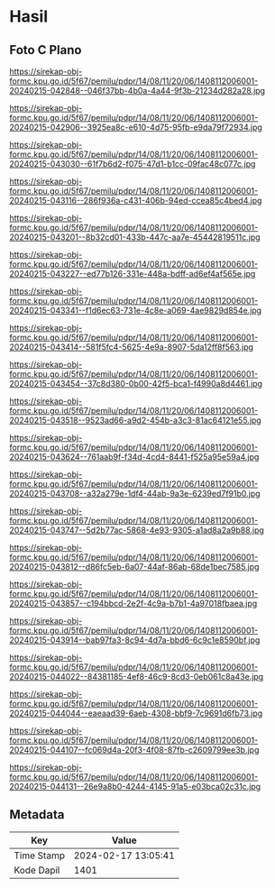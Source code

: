 # Hasil

## Foto C Plano

https://sirekap-obj-formc.kpu.go.id/5f67/pemilu/pdpr/14/08/11/20/06/1408112006001-20240215-042848--046f37bb-4b0a-4a44-9f3b-21234d282a28.jpg

https://sirekap-obj-formc.kpu.go.id/5f67/pemilu/pdpr/14/08/11/20/06/1408112006001-20240215-042906--3925ea8c-e610-4d75-95fb-e9da79f72934.jpg

https://sirekap-obj-formc.kpu.go.id/5f67/pemilu/pdpr/14/08/11/20/06/1408112006001-20240215-043030--61f7b6d2-f075-47d1-b1cc-09fac48c077c.jpg

https://sirekap-obj-formc.kpu.go.id/5f67/pemilu/pdpr/14/08/11/20/06/1408112006001-20240215-043116--286f936a-c431-406b-94ed-ccea85c4bed4.jpg

https://sirekap-obj-formc.kpu.go.id/5f67/pemilu/pdpr/14/08/11/20/06/1408112006001-20240215-043201--8b32cd01-433b-447c-aa7e-45442819511c.jpg

https://sirekap-obj-formc.kpu.go.id/5f67/pemilu/pdpr/14/08/11/20/06/1408112006001-20240215-043227--ed77b126-331e-448a-bdff-ad6ef4af565e.jpg

https://sirekap-obj-formc.kpu.go.id/5f67/pemilu/pdpr/14/08/11/20/06/1408112006001-20240215-043341--f1d6ec63-731e-4c8e-a069-4ae9829d854e.jpg

https://sirekap-obj-formc.kpu.go.id/5f67/pemilu/pdpr/14/08/11/20/06/1408112006001-20240215-043414--581f5fc4-5625-4e9a-8907-5da12ff8f563.jpg

https://sirekap-obj-formc.kpu.go.id/5f67/pemilu/pdpr/14/08/11/20/06/1408112006001-20240215-043454--37c8d380-0b00-42f5-bca1-f4990a8d4461.jpg

https://sirekap-obj-formc.kpu.go.id/5f67/pemilu/pdpr/14/08/11/20/06/1408112006001-20240215-043518--9523ad66-a9d2-454b-a3c3-81ac64121e55.jpg

https://sirekap-obj-formc.kpu.go.id/5f67/pemilu/pdpr/14/08/11/20/06/1408112006001-20240215-043624--761aab9f-f34d-4cd4-8441-f525a95e59a4.jpg

https://sirekap-obj-formc.kpu.go.id/5f67/pemilu/pdpr/14/08/11/20/06/1408112006001-20240215-043708--a32a279e-1df4-44ab-9a3e-6239ed7f91b0.jpg

https://sirekap-obj-formc.kpu.go.id/5f67/pemilu/pdpr/14/08/11/20/06/1408112006001-20240215-043747--5d2b77ac-5868-4e93-9305-a1ad8a2a9b88.jpg

https://sirekap-obj-formc.kpu.go.id/5f67/pemilu/pdpr/14/08/11/20/06/1408112006001-20240215-043812--d86fc5eb-6a07-44af-86ab-68de1bec7585.jpg

https://sirekap-obj-formc.kpu.go.id/5f67/pemilu/pdpr/14/08/11/20/06/1408112006001-20240215-043857--c194bbcd-2e2f-4c9a-b7b1-4a97018fbaea.jpg

https://sirekap-obj-formc.kpu.go.id/5f67/pemilu/pdpr/14/08/11/20/06/1408112006001-20240215-043914--bab97fa3-8c94-4d7a-bbd6-6c9c1e8590bf.jpg

https://sirekap-obj-formc.kpu.go.id/5f67/pemilu/pdpr/14/08/11/20/06/1408112006001-20240215-044022--84381185-4ef8-46c9-8cd3-0eb061c8a43e.jpg

https://sirekap-obj-formc.kpu.go.id/5f67/pemilu/pdpr/14/08/11/20/06/1408112006001-20240215-044044--eaeaad39-6aeb-4308-bbf9-7c9691d6fb73.jpg

https://sirekap-obj-formc.kpu.go.id/5f67/pemilu/pdpr/14/08/11/20/06/1408112006001-20240215-044107--fc069d4a-20f3-4f08-87fb-c2609799ee3b.jpg

https://sirekap-obj-formc.kpu.go.id/5f67/pemilu/pdpr/14/08/11/20/06/1408112006001-20240215-044131--26e9a8b0-4244-4145-91a5-e03bca02c31c.jpg


## Metadata

| Key        | Value               |
| ---------- | ------------------- |
| Time Stamp | 2024-02-17 13:05:41 |
| Kode Dapil | 1401                |



